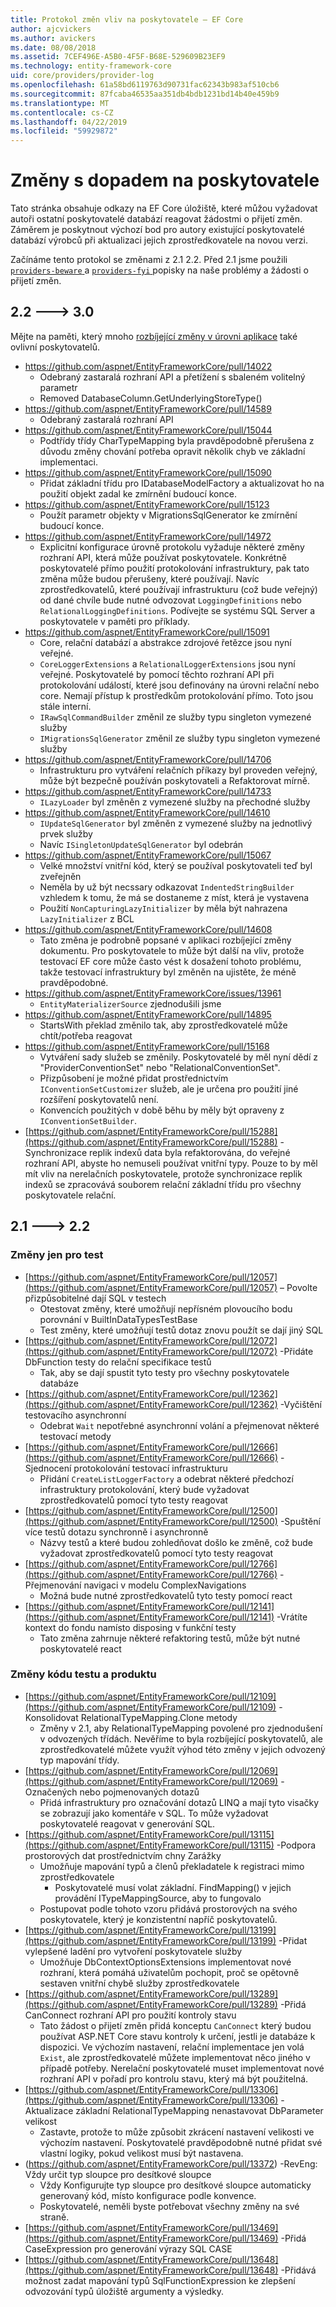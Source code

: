 ```yaml
---
title: Protokol změn vliv na poskytovatele – EF Core
author: ajcvickers
ms.author: avickers
ms.date: 08/08/2018
ms.assetid: 7CEF496E-A5B0-4F5F-B68E-529609B23EF9
ms.technology: entity-framework-core
uid: core/providers/provider-log
ms.openlocfilehash: 61a58bd6119763d90731fac62343b983af510cb6
ms.sourcegitcommit: 87fcaba46535aa351db4bdb1231bd14b40e459b9
ms.translationtype: MT
ms.contentlocale: cs-CZ
ms.lasthandoff: 04/22/2019
ms.locfileid: "59929872"
---
```

# <a name="provider-impacting-changes"></a>Změny s dopadem na poskytovatele

Tato stránka obsahuje odkazy na EF Core úložiště, které můžou vyžadovat autoři ostatní poskytovatelé databází reagovat žádostmi o přijetí změn. Záměrem je poskytnout výchozí bod pro autory existující poskytovatelé databází výrobců při aktualizaci jejich zprostředkovatele na novou verzi.

Začínáme tento protokol se změnami z 2.1 2.2. Před 2.1 jsme použili [ `providers-beware` ](https://github.com/aspnet/EntityFrameworkCore/labels/providers-beware) a [ `providers-fyi` ](https://github.com/aspnet/EntityFrameworkCore/labels/providers-fyi) popisky na naše problémy a žádosti o přijetí změn.

## <a name="22-----30"></a>2.2 ---> 3.0

Mějte na paměti, který mnoho [rozbíjející změny v úrovni aplikace](../what-is-new/ef-core-3.0/breaking-changes.md) také ovlivní poskytovatelů.

* https://github.com/aspnet/EntityFrameworkCore/pull/14022
  * Odebraný zastaralá rozhraní API a přetížení s sbaleném volitelný parametr
  * Removed DatabaseColumn.GetUnderlyingStoreType()
* https://github.com/aspnet/EntityFrameworkCore/pull/14589
  * Odebraný zastaralá rozhraní API
* https://github.com/aspnet/EntityFrameworkCore/pull/15044
  * Podtřídy třídy CharTypeMapping byla pravděpodobně přerušena z důvodu změny chování potřeba opravit několik chyb ve základní implementaci.
* https://github.com/aspnet/EntityFrameworkCore/pull/15090
  * Přidat základní třídu pro IDatabaseModelFactory a aktualizovat ho na použití objekt zadal ke zmírnění budoucí konce.
* https://github.com/aspnet/EntityFrameworkCore/pull/15123
  * Použít parametr objekty v MigrationsSqlGenerator ke zmírnění budoucí konce.
* https://github.com/aspnet/EntityFrameworkCore/pull/14972
  * Explicitní konfigurace úrovně protokolu vyžaduje některé změny rozhraní API, která může používat poskytovatele. Konkrétně poskytovatelé přímo použití protokolování infrastruktury, pak tato změna může budou přerušeny, které používají. Navíc zprostředkovatelů, které používají infrastrukturu (což bude veřejný) od dané chvíle bude nutné odvozovat `LoggingDefinitions` nebo `RelationalLoggingDefinitions`. Podívejte se systému SQL Server a poskytovatele v paměti pro příklady.
* https://github.com/aspnet/EntityFrameworkCore/pull/15091
  * Core, relační databází a abstrakce zdrojové řetězce jsou nyní veřejné.
  * `CoreLoggerExtensions` a `RelationalLoggerExtensions` jsou nyní veřejné. Poskytovatelé by pomocí těchto rozhraní API při protokolování událostí, které jsou definovány na úrovni relační nebo core. Nemají přístup k prostředkům protokolování přímo. Toto jsou stále interní.
  * `IRawSqlCommandBuilder` změnil ze služby typu singleton vymezené služby
  * `IMigrationsSqlGenerator` změnil ze služby typu singleton vymezené služby
* https://github.com/aspnet/EntityFrameworkCore/pull/14706
  * Infrastrukturu pro vytváření relačních příkazy byl proveden veřejný, může být bezpečně používán poskytovateli a Refaktorovat mírně.
* https://github.com/aspnet/EntityFrameworkCore/pull/14733
  * `ILazyLoader` byl změněn z vymezené služby na přechodné služby
* https://github.com/aspnet/EntityFrameworkCore/pull/14610
  * `IUpdateSqlGenerator` byl změněn z vymezené služby na jednotlivý prvek služby
  * Navíc `ISingletonUpdateSqlGenerator` byl odebrán
* https://github.com/aspnet/EntityFrameworkCore/pull/15067
  * Velké množství vnitřní kód, který se používal poskytovateli teď byl zveřejněn
  * Neměla by už být necssary odkazovat `IndentedStringBuilder` vzhledem k tomu, že má se dostaneme z míst, která je vystavena
  * Použití `NonCapturingLazyInitializer` by měla být nahrazena `LazyInitializer` z BCL
* https://github.com/aspnet/EntityFrameworkCore/pull/14608
  * Tato změna je podrobně popsané v aplikaci rozbíjející změny dokumentu. Pro poskytovatele to může být další na vliv, protože testovací EF core může často vést k dosažení tohoto problému, takže testovací infrastruktury byl změněn na ujistěte, že méně pravděpodobné.
* https://github.com/aspnet/EntityFrameworkCore/issues/13961
  * `EntityMaterializerSource` zjednodušili jsme
* https://github.com/aspnet/EntityFrameworkCore/pull/14895
  * StartsWith překlad změnilo tak, aby zprostředkovatelé může chtít/potřeba reagovat
* https://github.com/aspnet/EntityFrameworkCore/pull/15168
  * Vytváření sady služeb se změnily. Poskytovatelé by měl nyní dědí z "ProviderConventionSet" nebo "RelationalConventionSet".
  * Přizpůsobení je možné přidat prostřednictvím `IConventionSetCustomizer` služeb, ale je určena pro použití jiné rozšíření poskytovatelů není.
  * Konvencích použitých v době běhu by měly být opraveny z `IConventionSetBuilder`.
* [https://github.com/aspnet/EntityFrameworkCore/pull/15288](https://github.com/aspnet/EntityFrameworkCore/pull/15288) -Synchronizace replik indexů data byla refaktorována, do veřejné rozhraní API, abyste ho nemuseli používat vnitřní typy. Pouze to by měl mít vliv na nerelačních poskytovatele, protože synchronizace replik indexů se zpracovává souborem relační základní třídu pro všechny poskytovatele relační.

## <a name="21-----22"></a>2.1 ---> 2.2

### <a name="test-only-changes"></a>Změny jen pro test

* [https://github.com/aspnet/EntityFrameworkCore/pull/12057](https://github.com/aspnet/EntityFrameworkCore/pull/12057) – Povolte přizpůsobitelné dají SQL v testech
  * Otestovat změny, které umožňují nepřísném plovoucího bodu porovnání v BuiltInDataTypesTestBase
  * Test změny, které umožňují testů dotaz znovu použít se dají jiný SQL
* [https://github.com/aspnet/EntityFrameworkCore/pull/12072](https://github.com/aspnet/EntityFrameworkCore/pull/12072) -Přidáte DbFunction testy do relační specifikace testů
  * Tak, aby se dají spustit tyto testy pro všechny poskytovatele databáze
* [https://github.com/aspnet/EntityFrameworkCore/pull/12362](https://github.com/aspnet/EntityFrameworkCore/pull/12362) -Vyčištění testovacího asynchronní
  * Odebrat `Wait` nepotřebné asynchronní volání a přejmenovat některé testovací metody
* [https://github.com/aspnet/EntityFrameworkCore/pull/12666](https://github.com/aspnet/EntityFrameworkCore/pull/12666) -Sjednocení protokolování testovací infrastrukturu
  * Přidání `CreateListLoggerFactory` a odebrat některé předchozí infrastruktury protokolování, který bude vyžadovat zprostředkovatelů pomocí tyto testy reagovat
* [https://github.com/aspnet/EntityFrameworkCore/pull/12500](https://github.com/aspnet/EntityFrameworkCore/pull/12500) -Spuštění více testů dotazu synchronně i asynchronně
  * Názvy testů a které budou zohledňovat došlo ke změně, což bude vyžadovat zprostředkovatelů pomocí tyto testy reagovat
* [https://github.com/aspnet/EntityFrameworkCore/pull/12766](https://github.com/aspnet/EntityFrameworkCore/pull/12766) -Přejmenování navigaci v modelu ComplexNavigations
  * Možná bude nutné zprostředkovatelů tyto testy pomocí react
* [https://github.com/aspnet/EntityFrameworkCore/pull/12141](https://github.com/aspnet/EntityFrameworkCore/pull/12141) -Vrátíte kontext do fondu namísto disposing v funkční testy
  * Tato změna zahrnuje některé refaktoring testů, může být nutné poskytovatelé react

### <a name="test-and-product-code-changes"></a>Změny kódu testu a produktu

* [https://github.com/aspnet/EntityFrameworkCore/pull/12109](https://github.com/aspnet/EntityFrameworkCore/pull/12109) -Konsolidovat RelationalTypeMapping.Clone metody
  * Změny v 2.1, aby RelationalTypeMapping povolené pro zjednodušení v odvozených třídách. Nevěříme to byla rozbíjející poskytovatelů, ale zprostředkovatelé můžete využít výhod této změny v jejich odvozený typ mapování třídy.
* [https://github.com/aspnet/EntityFrameworkCore/pull/12069](https://github.com/aspnet/EntityFrameworkCore/pull/12069) -Označených nebo pojmenovaných dotazů
  * Přidá infrastruktury pro označování dotazů LINQ a mají tyto visačky se zobrazují jako komentáře v SQL. To může vyžadovat poskytovatelé reagovat v generování SQL.
* [https://github.com/aspnet/EntityFrameworkCore/pull/13115](https://github.com/aspnet/EntityFrameworkCore/pull/13115) -Podpora prostorových dat prostřednictvím chny Zarážky
  * Umožňuje mapování typů a členů překladatele k registraci mimo zprostředkovatele
    * Poskytovatelé musí volat základní. FindMapping() v jejich provádění ITypeMappingSource, aby to fungovalo
  * Postupovat podle tohoto vzoru přidává prostorových na svého poskytovatele, který je konzistentní napříč poskytovatelů.
* [https://github.com/aspnet/EntityFrameworkCore/pull/13199](https://github.com/aspnet/EntityFrameworkCore/pull/13199) -Přidat vylepšené ladění pro vytvoření poskytovatele služby
  * Umožňuje DbContextOptionsExtensions implementovat nové rozhraní, která pomáhá uživatelům pochopit, proč se opětovně sestaven vnitřní chybě služby zprostředkovatele
* [https://github.com/aspnet/EntityFrameworkCore/pull/13289](https://github.com/aspnet/EntityFrameworkCore/pull/13289) -Přidá CanConnect rozhraní API pro použití kontroly stavu
  * Tato žádost o přijetí změn přidá konceptu `CanConnect` který budou používat ASP.NET Core stavu kontroly k určení, jestli je databáze k dispozici. Ve výchozím nastavení, relační implementace jen volá `Exist`, ale zprostředkovatelé můžete implementovat něco jiného v případě potřeby. Nerelační poskytovatelé muset implementovat nové rozhraní API v pořadí pro kontrolu stavu, který má být použitelná.
* [https://github.com/aspnet/EntityFrameworkCore/pull/13306](https://github.com/aspnet/EntityFrameworkCore/pull/13306) -Aktualizace základní RelationalTypeMapping nenastavovat DbParameter velikost
  * Zastavte, protože to může způsobit zkrácení nastavení velikosti ve výchozím nastavení. Poskytovatelé pravděpodobně nutné přidat své vlastní logiky, pokud velikost musí být nastavena.
* (https://github.com/aspnet/EntityFrameworkCore/pull/13372) -RevEng: Vždy určit typ sloupce pro desítkové sloupce
  * Vždy Konfigurujte typ sloupce pro desítkové sloupce automaticky generovaný kód, místo konfigurace podle konvence.
  * Poskytovatelé, neměli byste potřebovat všechny změny na své straně.
* [https://github.com/aspnet/EntityFrameworkCore/pull/13469](https://github.com/aspnet/EntityFrameworkCore/pull/13469) -Přidá CaseExpression pro generování výrazy SQL CASE
* [https://github.com/aspnet/EntityFrameworkCore/pull/13648](https://github.com/aspnet/EntityFrameworkCore/pull/13648) -Přidává možnost zadat mapování typů SqlFunctionExpression ke zlepšení odvozování typů úložiště argumenty a výsledky.
